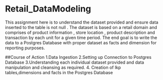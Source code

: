 # Retail_DataModeling

This assignment here is to understand the dataset provided and ensure data inserted to the table is not null . The dataset is based on a retail domain and comprises of product information , store location , product description and transaction by each unit for a given time period. The end goal is to write the data to a Postgres Database with proper dataset as facts and dimension for reporting purposes.

##Course of Action
1.Data Ingestion
2.Setting up Connection to Postgres Database
3.Understanding each individual dataset provided and data manipulation and cleansing as required.
4. Creation of lkp tables,dimensions and facts in the Postgres Database

